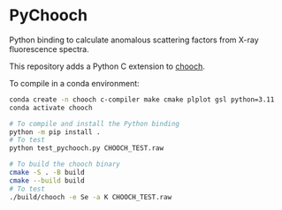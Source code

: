 # PyChooch

Python binding to calculate anomalous scattering factors from X-ray fluorescence spectra.

This repository adds a Python C extension to [chooch](https://github.com/fadnywg/chooch).

To compile in a conda environment:

```bash
conda create -n chooch c-compiler make cmake plplot gsl python=3.11
conda activate chooch

# To compile and install the Python binding
python -m pip install .
# To test
python test_pychooch.py CHOOCH_TEST.raw

# To build the chooch binary
cmake -S . -B build
cmake --build build
# To test
./build/chooch -e Se -a K CHOOCH_TEST.raw
```
